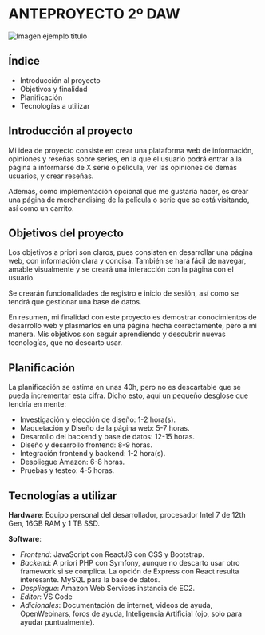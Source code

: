 # ANTEPROYECTO 2º DAW

![Imagen ejemplo titulo](https://www.solvam.es/wp-content/uploads/2018/04/daw.png)

## Índice 
- Introducción al proyecto
- Objetivos y finalidad
- Planificación
- Tecnologías a utilizar

## Introducción al proyecto

Mi idea de proyecto consiste en crear una plataforma web de información, opiniones y reseñas sobre series, en la que el usuario podrá entrar a la página a informarse de X serie o película, ver las opiniones de demás usuarios, y crear reseñas. 

Además, como implementación opcional que me gustaría hacer, es crear una página de merchandising de la película o serie que se está visitando, así como un carrito.

## Objetivos del proyecto

Los objetivos a priori son claros, pues consisten en desarrollar una página web, con información clara y concisa. También se hará fácil de navegar, amable visualmente y se creará una interacción con la página con el usuario. 

Se crearán funcionalidades de registro e inicio de sesión, así como se tendrá que gestionar una base de datos. 

En resumen, mi finalidad con este proyecto es demostrar conocimientos de desarrollo web y plasmarlos en una página hecha correctamente, pero a mi manera. Mis objetivos son seguir aprendiendo y descubrir nuevas tecnologías, que no descarto usar.

## Planificación

La planificación se estima en unas 40h, pero no es descartable que se pueda incrementar esta cifra. Dicho esto, aquí un pequeño desglose que tendría en mente:

- Investigación y elección de diseño: 1-2 hora(s).
- Maquetación y Diseño de la página web: 5-7 horas.
- Desarrollo del backend y base de datos: 12-15 horas.
- Diseño y desarrollo frontend: 8-9 horas.
- Integración frontend y backend: 1-2 hora(s).
- Despliegue Amazon: 6-8 horas.
- Pruebas y testeo: 4-5 horas.

## Tecnologías a utilizar

**Hardware**: Equipo personal del desarrollador, procesador Intel 7 de 12th Gen, 16GB RAM y 1 TB SSD.

**Software**:
- *Frontend*: JavaScript con ReactJS con CSS y Bootstrap. 
- *Backend*: A priori PHP con Symfony, aunque no descarto usar otro framework si se complica. La opción de Express con React resulta interesante. MySQL para la base de datos.
- *Despliegue*: Amazon Web Services instancia de EC2.
- *Editor*: VS Code
- *Adicionales*: Documentación de internet, videos de ayuda, OpenWebinars, foros de ayuda, Inteligencia Artificial (ojo, solo para ayudar puntualmente).
